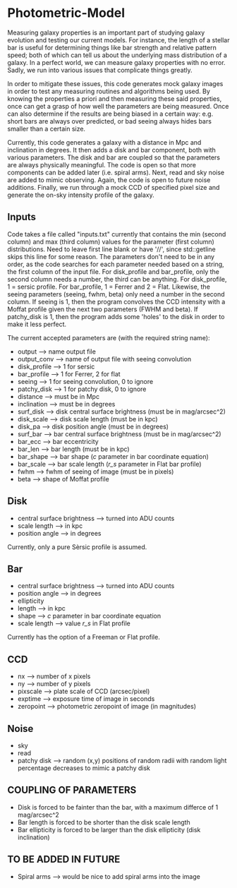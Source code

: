 # Photometric-Model

Measuring galaxy properties is an important part of studying galaxy evolution and testing our current models. For instance, the length of a stellar bar is useful for determining things like bar strength and relative pattern speed; both of which can tell us about the underlying mass distribution of a galaxy. In a perfect world, we can measure galaxy properties with no error. Sadly, we run into various issues that complicate things greatly. 

In order to mitigate these issues, this code generates mock galaxy images in order to test any measuring routines and algorithms being used. By knowing the properties a priori and then measuring these said properties, once can get a grasp of how well the parameters are being measured. Once can also determine if the results are being biased in a certain way: e.g. short bars are always over predicted, or bad seeing always hides bars smaller than a certain size.

Currently, this code generates a galaxy with a distance in Mpc and inclination in degrees. It then adds a disk and bar component, both with various parameters. The disk and bar are coupled so that the parameters are always physically meaningful. The code is open so that more components can be added later (i.e. spiral arms). Next, read and sky noise are added to mimic observing. Again, the code is open to future noise additions. Finally, we run through a mock CCD of specified pixel size and generate the on-sky intensity profile of the galaxy.

Inputs
------
Code takes a file called "inputs.txt" currently that contains the min (second column) and max (third column) values for the parameter (first column) distributions. Need to leave first line blank or have '//', since std::getline skips this line for some reason. The parameters don't need to be in any order, as the code searches for each parameter needed based on a string, the first column of the input file. For disk_profile and bar_profile, only the second column needs a number, the third can be anything. For disk_profile, 1 = sersic profile. For bar_profile, 1 = Ferrer and 2 = Flat. Likewise, the seeing parameters (seeing, fwhm, beta) only need a number in the second column. If seeing is 1, then the program convolves the CCD intensity with a Moffat profile given the next two parameters (FWHM and beta). If patchy_disk is 1, then the program adds some 'holes' to the disk in order to make it less perfect.

The current accepted parameters are (with the required string name):
+ output --> name output file
+ output_conv --> name of output file with seeing convolution
+ disk_profile --> 1 for sersic
+ bar_profile --> 1 for Ferrer, 2 for flat
+ seeing --> 1 for seeing convolution, 0 to ignore
+ patchy_disk --> 1 for patchy disk, 0 to ignore
+ distance --> must be in Mpc
+ inclination --> must be in degrees
+ surf_disk --> disk central surface brightness (must be in mag/arcsec^2)
+ disk_scale --> disk scale length (must be in kpc)
+ disk_pa --> disk position angle (must be in degrees)
+ surf_bar --> bar central surface brightness (must be in mag/arcsec^2)
+ bar_ecc --> bar eccentricity
+ bar_len --> bar length (must be in kpc)
+ bar_shape --> bar shape (*c* parameter in bar coordinate equation)
+ bar_scale --> bar scale length (*r_s* parameter in Flat bar profile)
+ fwhm --> fwhm of seeing of image (must be in pixels)
+ beta --> shape of Moffat profile

Disk
----
+ central surface brightness --> turned into ADU counts
+ scale length --> in kpc
+ position angle --> in degrees

Currently, only a pure Sèrsic profile is assumed.

Bar
---
+ central surface brightness --> turned into ADU counts
+ position angle --> in degrees
+ ellipticity
+ length --> in kpc
+ shape --> *c* parameter in bar coordinate equation
+ scale length --> value *r_s* in Flat profile

Currently has the option of a Freeman or Flat profile.

CCD
---
+ nx --> number of x pixels
+ ny --> number of y pixels
+ pixscale --> plate scale of CCD (arcsec/pixel)
+ exptime --> exposure time of image in seconds
+ zeropoint --> photometric zeropoint of image (in magnitudes)

Noise
-----
+ sky
+ read
+ patchy disk --> random (x,y) positions of random radii with random light percentage decreases to mimic a patchy disk

COUPLING OF PARAMETERS
----------------------

+ Disk is forced to be fainter than the bar, with a maximum differce of 1 mag/arcsec^2
+ Bar length is forced to be shorter than the disk scale length
+ Bar ellipticity is forced to be larger than the disk ellipticity (disk inclination)

TO BE ADDED IN FUTURE
---------------------

+ Spiral arms --> would be nice to add spiral arms into the image
